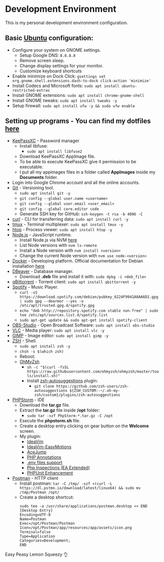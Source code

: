 # Development Environment

<p>This is my personal development environment configuration.</p>

## Basic [Ubuntu](https://ubuntu.com/download) configuration:

- Configure your system on GNOME settings.
    - Setup Google DNS: `8.8.8.8`
    - Remove screen sleep.
    - Change display settings for your monitor.
    - Customize keyboard shortcuts
- Enable minimize on Dock Click: `gsettings set org.gnome.shell.extensions.dash-to-dock click-action 'minimize'`
- Install Codecs and Microsoft fonts: `sudo apt install ubuntu-restricted-extras`
- Install GNOME extensions: `sudo apt install chrome-gnome-shell`
- Install GNOME tweaks: `sudo apt install tweaks -y`
- Setup firewall: `sudo apt install ufw -y && sudo ufw enable`

## Setting up programs - You can find my dotfiles [here](https://github.com/gnulll/dotfiles)

- [KeePassXC](https://keepassxc.org/) - Password manager
    - Install libfuse:
        - `sudo apt install libfuse2`
    - Download KeePassXC AppImage file.
    - To be able to execute KeePassXC give it permission to be executable.
    - I put all my appimages files in a folder called **AppImages** inside my **Documents** folder.
- Login into Google Chrome account and all the online accounts.
- [Git](https://git-scm.com/) - Versioning tool.
    - `sudo apt install git -y`
    - `git config --global user.name <username>`
    - `git config --global user.email <user_email>`
    - `git config --global core.editor code`
    - Generate SSH key for GitHub: `ssh-keygen -t rsa -b 4096 -C`
- [curl](https://curl.se/) - CLI for transferring data: `sudo apt install curl -y`
- [tmux](https://github.com/tmux/tmux/wiki) - Terminal multiplexer: `sudo apt install tmux -y`
- [htop](https://github.com/htop-dev/htop) - Process viewer: `sudo apt install htop -y`
- [Node.js](https://nodejs.org/en) - JavaScript runtime.
    - Install Node.js via NVM [here](https://github.com/nvm-sh/nvm?tab=readme-ov-file#installing-and-updating)
    - List Node versions with `nvm ls-remote`
    - Install a Node version with `nvm install <version>`
    - Change the current Node version with `nvm use node-<version>`
- [Docker](https://www.docker.com/) - Developing platform. Official documentation for Debian
  installation [here](https://docs.docker.com/engine/install/debian/)
- [DBeaver](https://dbeaver.io/download/) - Database manager.
    - Download **.deb** file and install it with: `sudo dpkg -i <deb_file>`
- [qBittorrent](https://www.qbittorrent.org/download) - Torrent client: `sudo apt install qbittorrent -y`
- [Spotify](https://www.spotify.com/br-pt/download/linux/) - Music Player.
    - `curl -sS https://download.spotify.com/debian/pubkey_6224F9941A8AA6D1.gpg | sudo gpg --dearmor --yes -o /etc/apt/trusted.gpg.d/spotify.gpg`
    - `echo "deb http://repository.spotify.com stable non-free" | sudo tee /etc/apt/sources.list.d/spotify.list`
    - `sudo apt-get update && sudo apt-get install spotify-client`
- [OBS-Studio](https://obsproject.com/pt-br/download) - Open Broadcast Software: `sudo apt install obs-studio`
- [VLC](https://www.videolan.org/vlc/index.pt_BR.html) - Media player: `sudo apt install vlc -y`
- [GIMP](https://www.gimp.org/) - Image editor: `sudo apt install gimp -y`
- [ZSH](https://www.zsh.org/) - Shell.
    - `sudo apt install zsh -y`
    - `chsh -s $(which zsh)`
    - Reboot.
    - [OhMyZsh](https://ohmyz.sh/)
        - `sh -c "$(curl -fsSL https://raw.githubusercontent.com/ohmyzsh/ohmyzsh/master/tools/install.sh)"`
        - Install [zsh-autosuggestions](https://github.com/zsh-users/zsh-autosuggestions) plugin:
            - `git clone https://github.com/zsh-users/zsh-autosuggestions ${ZSH_CUSTOM:-~/.oh-my-zsh/custom}/plugins/zsh-autosuggestions`
- [PHPStorm](https://www.jetbrains.com/pt-br/phpstorm/) - IDE
    - Download the **tar.gz** file.
    - Extract the **tar.gz** file inside **/opt** folder:
        - `sudo tar -xzf PhpStorm-*.tar.gz -C /opt`
    - Esecute the **phpstorm.sh** file.
    - Create a desktop entry clicking on gear button on the **Welcome** screen.
    - My plugin:
        - [IdeaVim](https://plugins.jetbrains.com/plugin/164-ideavim)
        - [IdeaVim-EasyMotions](https://plugins.jetbrains.com/plugin/13360-ideavim-easymotion)
        - [AceJump](https://plugins.jetbrains.com/plugin/7086-acejump)
        - [PHP Annotations](https://plugins.jetbrains.com/plugin/7320-php-annotations)
        - [.env files support](https://plugins.jetbrains.com/plugin/9525--env-files-support)
        - [Php Inspections (EA Extended)](https://plugins.jetbrains.com/plugin/7622-php-inspections-ea-extended-)
        - [PHPUnit Enhancement](https://plugins.jetbrains.com/plugin/9674-phpunit-enhancement)
- [Postman](https://www.postman.com/) - HTTP client
    - Install
      postman: `tar -C /tmp/ -xzf <(curl -L https://dl.pstmn.io/download/latest/linux64) && sudo mv /tmp/Postman /opt/`
    - Create a desktop shortcut:
      ```
      sudo tee -a /usr/share/applications/postman.desktop << END
      [Desktop Entry]
      Encoding=UTF-8
      Name=Postman
      Exec=/opt/Postman/Postman
      Icon=/opt/Postman/app/resources/app/assets/icon.png
      Terminal=false
      Type=Application
      Categories=Development;
      END
      ```

Easy Peasy Lemon Squeezy 👌
